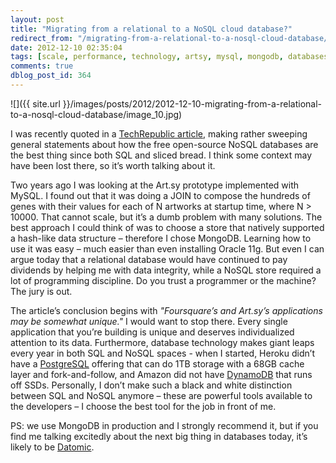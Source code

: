 ```yaml
---
layout: post
title: "Migrating from a relational to a NoSQL cloud database?"
redirect_from: "/migrating-from-a-relational-to-a-nosql-cloud-database/"
date: 2012-12-10 02:35:04
tags: [scale, performance, technology, artsy, mysql, mongodb, databases]
comments: true
dblog_post_id: 364
---
```

![]({{ site.url }}/images/posts/2012/2012-12-10-migrating-from-a-relational-to-a-nosql-cloud-database/image_10.jpg)

I was recently quoted in a [TechRepublic article](http://www.techrepublic.com/blog/datacenter/migrating-from-a-relational-to-a-nosql-cloud-database/5904), making rather sweeping general statements about how the free open-source NoSQL databases are the best thing since both SQL and sliced bread. I think some context may have been lost there, so it’s worth talking about it.

Two years ago I was looking at the Art.sy prototype implemented with MySQL. I found out that it was doing a JOIN to compose the hundreds of genes with their values for each of N artworks at startup time, where N > 10000. That cannot scale, but it’s a dumb problem with many solutions. The best approach I could think of was to choose a store that natively supported a hash-like data structure – therefore I chose MongoDB. Learning how to use it was easy – much easier than even installing Oracle 11g. But even I can argue today that a relational database would have continued to pay dividends by helping me with data integrity, while a NoSQL store required a lot of programming discipline. Do you trust a programmer or the machine? The jury is out.

The article’s conclusion begins with _"Foursquare’s and Art.sy’s applications may be somewhat unique."_ I would want to stop there. Every single application that you’re building is unique and deserves individualized attention to its data. Furthermore, database technology makes giant leaps every year in both SQL and NoSQL spaces - when I started, Heroku didn’t have a [PostgreSQL](https://postgres.heroku.com/) offering that can do 1TB storage with a 68GB cache layer and fork-and-follow, and Amazon did not have [DynamoDB](http://aws.amazon.com/dynamodb/) that runs off SSDs. Personally, I don’t make such a black and white distinction between SQL and NoSQL anymore – these are powerful tools available to the developers – I choose the best tool for the job in front of me.

PS: we use MongoDB in production and I strongly recommend it, but if you find me talking excitedly about the next big thing in databases today, it’s likely to be [Datomic](http://www.datomic.com).
